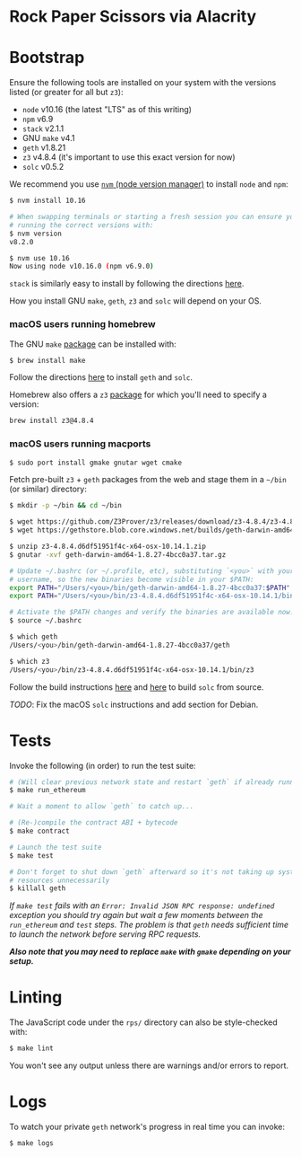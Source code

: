 # Rock Paper Scissors via Alacrity

# Bootstrap
Ensure the following tools are installed on your system with the versions
listed (or greater for all but `z3`):
- `node` v10.16 (the latest "LTS" as of this writing)
- `npm` v6.9
- `stack` v2.1.1
- GNU `make` v4.1
- `geth` v1.8.21
- `z3` v4.8.4 (it's important to use this exact version for now)
- `solc` v0.5.2

We recommend you use
[`nvm` (node version manager)](https://github.com/nvm-sh/nvm#installation-and-update)
to install `node` and `npm`:
```bash
$ nvm install 10.16

# When swapping terminals or starting a fresh session you can ensure you're
# running the correct versions with:
$ nvm version
v8.2.0

$ nvm use 10.16
Now using node v10.16.0 (npm v6.9.0)
```

`stack` is similarly easy to install by following the directions
[here](https://docs.haskellstack.org/en/stable/README/#how-to-install).

How you install GNU `make`, `geth`, `z3` and `solc` will depend on your OS.

### macOS users running homebrew
The GNU `make`
[package](https://formulae.brew.sh/formula/make)
can be installed with:

```bash
$ brew install make
```

Follow the directions
[here](https://github.com/ethereum/homebrew-ethereum#installation)
to install `geth` and `solc`.

Homebrew also offers a `z3`
[package](https://formulae.brew.sh/formula/z3)
for which you'll need to specify a version:

```bash
brew install z3@4.8.4
```

### macOS users running macports


```bash
$ sudo port install gmake gnutar wget cmake
```

Fetch pre-built `z3` + `geth` packages from the web and stage them in a `~/bin`
(or similar) directory:

```bash
$ mkdir -p ~/bin && cd ~/bin

$ wget https://github.com/Z3Prover/z3/releases/download/z3-4.8.4/z3-4.8.4.d6df51951f4c-x64-osx-10.14.1.zip
$ wget https://gethstore.blob.core.windows.net/builds/geth-darwin-amd64-1.8.27-4bcc0a37.tar.gz

$ unzip z3-4.8.4.d6df51951f4c-x64-osx-10.14.1.zip
$ gnutar -xvf geth-darwin-amd64-1.8.27-4bcc0a37.tar.gz

# Update ~/.bashrc (or ~/.profile, etc), substituting `<you>` with your
# username, so the new binaries become visible in your $PATH:
export PATH="/Users/<you>/bin/geth-darwin-amd64-1.8.27-4bcc0a37:$PATH"
export PATH="/Users/<you>/bin/z3-4.8.4.d6df51951f4c-x64-osx-10.14.1/bin:$PATH"

# Activate the $PATH changes and verify the binaries are available now:
$ source ~/.bashrc

$ which geth
/Users/<you>/bin/geth-darwin-amd64-1.8.27-4bcc0a37/geth

$ which z3
/Users/<you>/bin/z3-4.8.4.d6df51951f4c-x64-osx-10.14.1/bin/z3
```

Follow the build instructions
[here](https://solidity.readthedocs.io/en/v0.5.10/installing-solidity.html#prerequisites-macos)
and
[here](https://solidity.readthedocs.io/en/v0.5.10/installing-solidity.html#clone-the-repository)
to build `solc` from source.

*TODO*: Fix the macOS `solc` instructions and add section for Debian.


# Tests
Invoke the following (in order) to run the test suite:

```bash
# (Will clear previous network state and restart `geth` if already running)
$ make run_ethereum

# Wait a moment to allow `geth` to catch up...

# (Re-)compile the contract ABI + bytecode
$ make contract

# Launch the test suite
$ make test

# Don't forget to shut down `geth` afterward so it's not taking up system
# resources unnecessarily
$ killall geth
```

*If `make test` fails with an `Error: Invalid JSON RPC response: undefined`
exception you should try again but wait a few moments between the
`run_ethereum` and `test` steps. The problem is that `geth` needs sufficient
time to launch the network before serving RPC requests.*

***Also note that you may need to replace `make` with `gmake` depending on your
setup.***


# Linting
The JavaScript code under the `rps/` directory can also be style-checked with:

```bash
$ make lint
```

You won't see any output unless there are warnings and/or errors to report.

# Logs
To watch your private `geth` network's progress in real time you can invoke:

```bash
$ make logs
```

